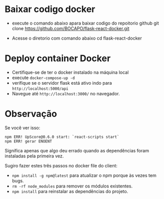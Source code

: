 # Baixar codigo docker

- execute o comando abaixo apara baixar codigo do repoitorio github
   git clone https://github.com/BOCAPO/flask-react-docker.git

- Acesse o diretorio com comando abaixo
   cd flask-react-docker 
   
 # Deploy container Docker
 
- Certifique-se de ter o docker instalado na máquina local
- execute `docker-compose-up -d`
- verifique se o servidor flask está ativo indo para `http://localhost:5000/api`
- Navegue até `http://localhost:3000/` no navegador.

# Observação

Se você ver isso:

```
npm ERR! UpScore@0.6.0 start: `react-scripts start`
npm ERR! gerar ENOENT
```

Significa apenas que algo deu errado quando as dependências foram instaladas pela primeira vez.

Sugiro fazer estes três passos no docker file do client:

- `npm install -g npm@latest` para atualizar o npm porque às vezes tem bugs.
- `rm -rf node_modules` para remover os módulos existentes.
- `npm install` para reinstalar as dependências do projeto.
